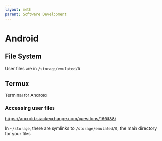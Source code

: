 ```yaml
---
layout: meth
parent: Software Development
---
```


# Android

## File System

User files are in `/storage/emulated/0`

## Termux

Terminal for Android

### Accessing user files

<https://android.stackexchange.com/questions/166538/>

In `~/storage`, there are symlinks to `/storage/emulated/0`, the main directory for your files